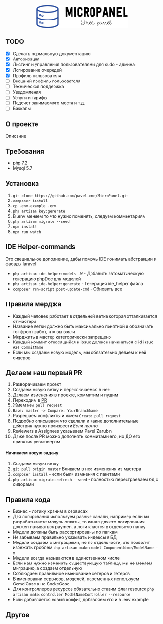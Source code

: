 <p align="center">
  <img src="public/template/logo.png?raw=true" alt="Sublime's custom image"/>
</p>

## TODO
- [x] Сделать нормальную документацию
- [x] Авторизация
- [x] Листинг и управления пользователями для sudo - админа
- [x] Логирование очередей
- [x] Профиль пользователя
- [ ] Внешний профиль пользователя
- [ ] Техническая поддержка
- [ ] Уведомления
- [ ] Услуги и тарифы
- [ ] Подсчет занимаемого места и т.д.
- [ ] Бэккапы

## О проекте
Описание

## Требования
- php 7.2
- Mysql 5.7

## Установка

1. `git clone https://github.com/pavel-one/MicroPanel.git`
1. `composer install`
1. `cp .env.example .env`
1. `php artisan key:generate`
1. В .env меняем то что нужно поменять, следуем комментариям
1. `php artisan migrate --seed`
1. `npm install`
1. `npm run watch`

## IDE Helper-commands

Это специальное дополнение, дабы помочь IDE понимать абстракции и фасады laravel

- `php artisan ide-helper:models -W` - Добавить автоматическую генерацию phpDoc для моделей
- `php artisan ide-helper:generate` - Генерация ide_helper файла
- `composer run-script post-update-cmd` - Обновить все

## Правила мерджа

- Каждый человек работает в отдельной ветке которая отталкивается от мастера
- Название ветки должно быть максимально понятной и обозначать тот фронт работ, что вы взяли
- Мерджить в мастер категорически запрещено
- Каждый коммит относящийся к issue должен начинаться с id issue `#24 CommitName`
- Если мы создаем новую модель, мы обязательно делаем к ней сидеров

## Делаем наш первый PR

1. Разворачиваем проект
1. Создаем новую ветку и переключаемся в нее
1. Делаем изменения в проекте, коммитим и пушим
1. Переходим в [PR](https://github.com/pavel-one/MicroPanel/pulls)
1. Жмем `New pull request`
1. `Base: master -> Compare: YourBranchName`
1. Разрешаем конфликты и жмем `Create pull request`
1. Подробно описываем что сделали и какие дополнительные действия нужно произвести *Если нужно*
1. Reviewers и Assignees указываем Pavel Zarubin
1. Даже после PR можно дополнять коммитами его, но ДО его принятия ревьювером

#### Начинаем новую задачу
1. Создаем новую ветку
1. `git pull origin master` Вливаем в нее изменения из мастера
1. `composer install` - если были измнения с пакетами
1. `php artisan migrate:refresh --seed` - полностью перестраеваем бд с сидорами

## Правила кода

- Бизнес - логику храним в сервисах
- Для логирования используем разные каналы, например если вы разрабатываете модуль оплаты, то канал для его логирования должен называться payment а логи кластся в отдельную папку
- Модели должны быть рассортированы по папкам
- Не забываем правильно указывать индексы в БД
- Модели создаем с миграциями, не по отдельности, это позволит избежать проблем `php artisan make:model ComponentName/ModelName -m`
- Модели всегда называются в единственном числе
- Если нам нужно изменить существующую таблицу, мы не меняем миграцию, а создаем отдельную
- Соблюдаем правильное именование сетеров и гетеров
- В именовании сервисов, моделей, переменных используем CamelCase а не SnakeCase
- Для контроллеров ресурсов обязательно ставим флаг resource `php artisan make:controller ModelNameController --resource`
- Если добавляется новый конфиг, добавляем его и в .env.example

## Другое

